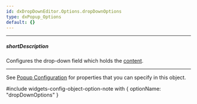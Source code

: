 ```yaml
---
id: dxDropDownEditor.Options.dropDownOptions
type: dxPopup_Options
default: {}
---
```

---
##### shortDescription
Configures the drop-down field which holds the [content](/Documentation/ApiReference/UI_Components/dxPopup/Configuration/#contentTemplate).

---
See [Popup Configuration](/api-reference/10%20UI%20Components/dxPopup/1%20Configuration '/Documentation/ApiReference/UI_Components/dxPopup/Configuration/') for properties that you can specify in this object.

#include widgets-config-object-option-note with {
    optionName: "dropDownOptions"
}